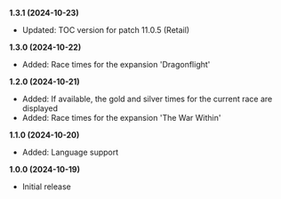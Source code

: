 **1.3.1 (2024-10-23)**
- Updated: TOC version for patch 11.0.5 (Retail)

**1.3.0 (2024-10-22)**
- Added: Race times for the expansion 'Dragonflight'

**1.2.0 (2024-10-21)**
- Added: If available, the gold and silver times for the current race are displayed
- Added: Race times for the expansion 'The War Within'

**1.1.0 (2024-10-20)**
- Added: Language support

**1.0.0 (2024-10-19)**
- Initial release

